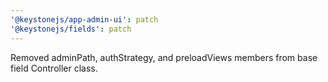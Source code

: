 ```yaml
---
'@keystonejs/app-admin-ui': patch
'@keystonejs/fields': patch
---
```


Removed adminPath, authStrategy, and preloadViews members from base field Controller class.
